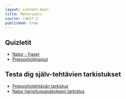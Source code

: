 ```yaml
---
layout: content-main
title: Materiaali
course: rub17.2
published: true
---
```


## Quizletit

- [Natur - fraser](https://quizlet.com/_bfstah?x=1jqt&i=dz01n)
- [Prepositioilmaisut](https://quizlet.com/_d6efr8?x=1jqt&i=dz01n)

## Testa dig själv-tehtävien tarkistukset

- [Prepositiotehtävän tarkistus](/media/rub7/Prepositiot_plussa.pdf)
- [Natur harjoitussanakokeen tarkistus](/media/rub7/Natur_harjoitussanis.pdf)

